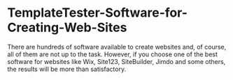 # TemplateTester-Software-for-Creating-Web-Sites
There are hundreds of software available to create websites and, of course, all of them are not up to the task. However, if you choose one of the best software for websites like Wix, Site123, SiteBuilder, Jimdo and some others, the results will be more than satisfactory.
